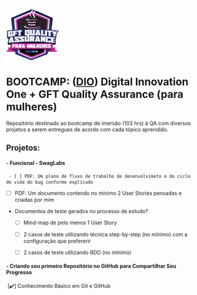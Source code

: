 <img src="gft-logo.png" style="height:150px;" />

# BOOTCAMP: ([DIO](https://web.dio.me/home)) Digital Innovation One + GFT Quality Assurance (para mulheres)

Repositório destinado ao bootcamp de imersão (103 hrs) à QA com diversos projetos a serem entregues de acordo com cada tópico aprendido.

## Projetos:

#### - Funcional - SwagLabs

	 - [ ] PDF: Um plano de fluxo de trabalho de desenvolvimeto e do ciclo de vida do bug conforme explicado
  - [ ] PDF: Um documento contendo no mínimo 2 User Stories pensadas e criadas por mim
  - Documentos de teste gerados no processo de estudo?
    - [ ] Mind-map de pelo menos 1 User Story
    - [ ] 2 casos de teste utilizando técnica step-by-step (no mínimo) com a configuração que prefererir
    - [ ] 2 casos de teste utilizando BDD (no mínimo)

 

#### - Criando seu primeiro Repositório no GitHub para Compartilhar Seu Progresso

​	[:heavy_check_mark:] Conhecimento Básico em Git e GitHub

